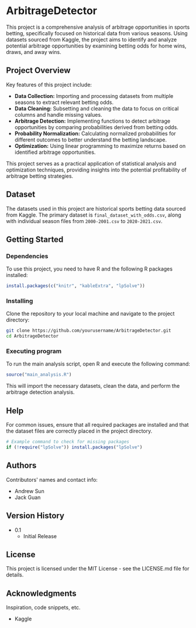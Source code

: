 # ArbitrageDetector

This project is a comprehensive analysis of arbitrage opportunities in sports betting, specifically focused on historical data from various seasons. Using datasets sourced from Kaggle, the project aims to identify and analyze potential arbitrage opportunities by examining betting odds for home wins, draws, and away wins.

## Project Overview

Key features of this project include:

- **Data Collection:** Importing and processing datasets from multiple seasons to extract relevant betting odds.
- **Data Cleaning:** Subsetting and cleaning the data to focus on critical columns and handle missing values.
- **Arbitrage Detection:** Implementing functions to detect arbitrage opportunities by comparing probabilities derived from betting odds.
- **Probability Normalization:** Calculating normalized probabilities for different outcomes to better understand the betting landscape.
- **Optimization:** Using linear programming to maximize returns based on identified arbitrage opportunities.

This project serves as a practical application of statistical analysis and optimization techniques, providing insights into the potential profitability of arbitrage betting strategies.

## Dataset

The datasets used in this project are historical sports betting data sourced from Kaggle. The primary dataset is `final_dataset_with_odds.csv`, along with individual season files from `2000-2001.csv` to `2020-2021.csv`.

## Getting Started

### Dependencies
To use this project, you need to have R and the following R packages installed:

```R
install.packages(c("knitr", "kableExtra", "lpSolve"))
```

### Installing
Clone the repository to your local machine and navigate to the project directory:

```bash
git clone https://github.com/yourusername/ArbitrageDetector.git
cd ArbitrageDetector
```

### Executing program
To run the main analysis script, open R and execute the following command:

```R
source("main_analysis.R")
```

This will import the necessary datasets, clean the data, and perform the arbitrage detection analysis.

## Help
For common issues, ensure that all required packages are installed and that the dataset files are correctly placed in the project directory.

```R
# Example command to check for missing packages
if (!require("lpSolve")) install.packages("lpSolve")
```

## Authors
Contributors' names and contact info:

- Andrew Sun
- Jack Guan

## Version History
- 0.1
  - Initial Release

## License
This project is licensed under the MIT License - see the LICENSE.md file for details.

## Acknowledgments
Inspiration, code snippets, etc.

- Kaggle
